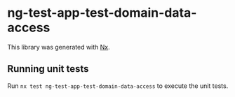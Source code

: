 # ng-test-app-test-domain-data-access

This library was generated with [Nx](https://nx.dev).

## Running unit tests

Run `nx test ng-test-app-test-domain-data-access` to execute the unit tests.
